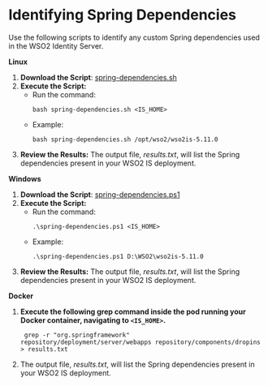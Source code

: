 # Identifying Spring Dependencies
Use the following scripts to identify any custom Spring dependencies used in the WSO2 Identity Server.

**Linux**
1. **Download the Script**: [spring-dependencies.sh](spring-dependencies.sh)
2. **Execute the Script:**
    - Run the command:
      ```
      bash spring-dependencies.sh <IS_HOME>
      ```
    - Example:
      ```
      bash spring-dependencies.sh /opt/wso2/wso2is-5.11.0
      ```
3. **Review the Results:**
The output file, *results.txt*, will list the Spring dependencies present in your WSO2 IS deployment.

**Windows**
1. **Download the Script**: [spring-dependencies.ps1](spring-dependencies.ps1)
2. **Execute the Script:**
    - Run the command:
      ```
      .\spring-dependencies.ps1 <IS_HOME>
      ```
    - Example:
      ```
      .\spring-dependencies.ps1 D:\WSO2\wso2is-5.11.0
      ```
3. **Review the Results:**
The output file, *results.txt*, will list the Spring dependencies present in your WSO2 IS deployment.

**Docker**
1. **Execute the following grep command inside the pod running your Docker container, navigating to `<IS_HOME>`.**
     ```
      grep -r "org.springframework"  repository/deployment/server/webapps repository/components/dropins > results.txt
      ```
2. The output file, *results.txt*, will list the Spring dependencies present in your WSO2 IS deployment.
